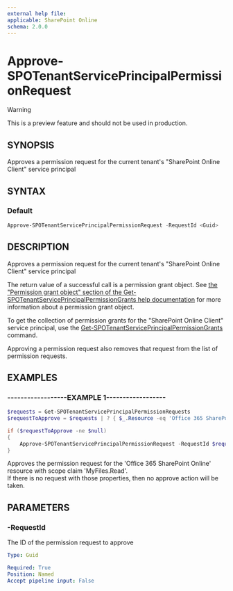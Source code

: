 ```yaml
---
external help file:
applicable: SharePoint Online
schema: 2.0.0
---
```

# Approve-SPOTenantServicePrincipalPermissionRequest

> [!WARNING]
> This is a preview feature and should not be used in production.

## SYNOPSIS
Approves a permission request for the current tenant's "SharePoint Online Client" service principal

## SYNTAX

### Default
```powershell
Approve-SPOTenantServicePrincipalPermissionRequest -RequestId <Guid>
```

## DESCRIPTION
Approves a permission request for the current tenant's "SharePoint Online Client" service principal

The return value of a successful call is a permission grant object.  See [the "Permission grant object" section of the 
Get-SPOTenantServicePrincipalPermissionGrants help documentation](Get-SPOTenantServicePrincipalPermissionGrants.md) 
for more information about a permission grant object.

To get the collection of permission grants for the "SharePoint Online Client" service principal, use the 
[Get-SPOTenantServicePrincipalPermissionGrants](Get-SPOTenantServicePrincipalPermissionGrants.md) command.

Approving a permission request also removes that request from the list of permission requests.

## EXAMPLES

### ------------------EXAMPLE 1------------------
```powershell
$requests = Get-SPOTenantServicePrincipalPermissionRequests
$requestToApprove = $requests | ? { $_.Resource -eq 'Office 365 SharePoint Online' -and $_.Scope -eq 'MyFiles.Read' } | Select-Object -First 1

if ($requestToApprove -ne $null)
{
    Approve-SPOTenantServicePrincipalPermissionRequest -RequestId $requestToApprove.Id
}
```

Approves the permission request for the 'Office 365 SharePoint Online' resource with scope claim 'MyFiles.Read'.  
If there is no request with those properties, then no approve action will be taken.

## PARAMETERS

### -RequestId
The ID of the permission request to approve

```yaml
Type: Guid

Required: True
Position: Named
Accept pipeline input: False
```
